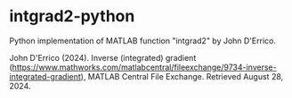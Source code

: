 # intgrad2-python
Python implementation of MATLAB function "intgrad2" by John D'Errico.

John D'Errico (2024). Inverse (integrated) gradient (https://www.mathworks.com/matlabcentral/fileexchange/9734-inverse-integrated-gradient), MATLAB Central File Exchange. Retrieved August 28, 2024.
